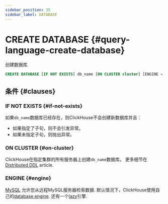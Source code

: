 ```yaml
---
sidebar_position: 35
sidebar_label: DATABASE
---
```


# CREATE DATABASE {#query-language-create-database}

创建数据库.

``` sql
CREATE DATABASE [IF NOT EXISTS] db_name [ON CLUSTER cluster] [ENGINE = engine(...)]
```

## 条件 {#clauses}

### IF NOT EXISTS {#if-not-exists}

如果`db_name`数据库已经存在，则ClickHouse不会创建新数据库并且：

-   如果指定了子句，则不会引发异常。
-   如果未指定子句，则抛出异常。

### ON CLUSTER {#on-cluster}

ClickHouse在指定集群的所有服务器上创建`db_name`数据库。 更多细节在 [Distributed DDL](../../../sql-reference/distributed-ddl.md) article.

### ENGINE {#engine}

[MySQL](../../../engines/database-engines/mysql.md) 允许您从远程MySQL服务器检索数据. 默认情况下，ClickHouse使用自己的[database engine](../../../engines/database-engines/index.md). 还有一个[lazy](../../../engines/database-engines/lazy)引擎.
